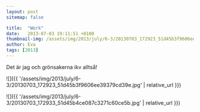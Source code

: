 ```yaml
---
layout: post
sitemap: false

title:  "Work"
date:   2013-07-03 19:11:51 +0100
thumbnail-img: /assets/img/2013/july/6-3/20130703_172923_51d45b3f9606ee39379cd39e.jpg
author: Eva
tags: [2013]
---
```


Det är jag och grönsakerna ikv alltså!

![]({{ '/assets/img/2013/july/6-3/20130703_172923_51d45b3f9606ee39379cd39e.jpg'  | relative_url }})

![]({{ '/assets/img/2013/july/6-3/20130703_172933_51d45b4ce087c3271c60ce5b.jpg'  | relative_url }})

